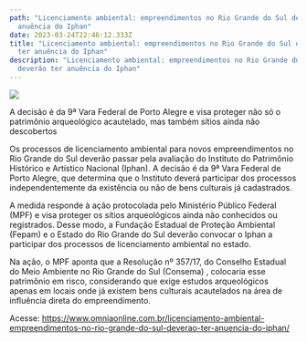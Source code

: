 ```yaml
---
path: "Licenciamento ambiental: empreendimentos no Rio Grande do Sul deverão ter
  anuência do Iphan"
date: 2023-03-24T22:46:12.333Z
title: "Licenciamento ambiental: empreendimentos no Rio Grande do Sul deverão
  ter anuência do Iphan"
description: "Licenciamento ambiental: empreendimentos no Rio Grande do Sul
  deverão ter anuência do Iphan"
---
```

<!--StartFragment-->

![](https://www.omniaonline.com.br/wp-content/uploads/2023/03/acidente-3-3.png)

A decisão é da 9ª Vara Federal de Porto Alegre e visa proteger não só o patrimônio arqueológico acautelado, mas também sítios ainda não descobertos

Os processos de licenciamento ambiental para novos empreendimentos no Rio Grande do Sul deverão passar pela avaliação do Instituto do Patrimônio Histórico e Artístico Nacional (Iphan). A decisão é da 9ª Vara Federal de Porto Alegre, que determina que o Instituto deverá participar dos processos independentemente da existência ou não de bens culturais já cadastrados.

A medida responde à ação protocolada pelo Ministério Público Federal (MPF) e visa proteger os sítios arqueológicos ainda não conhecidos ou registrados. Desse modo, a Fundação Estadual de Proteção Ambiental (Fepam) e o Estado do Rio Grande do Sul deverão convocar o Iphan a participar dos processos de licenciamento ambiental no estado.

Na ação, o MPF aponta que a Resolução nº 357/17, do Conselho Estadual do Meio Ambiente no Rio Grande do Sul (Consema) , colocaria esse patrimônio em risco, considerando que exige estudos arqueológicos apenas em locais onde já existem bens culturais acautelados na área de influência direta do empreendimento.

Acesse: https://www.omniaonline.com.br/licenciamento-ambiental-empreendimentos-no-rio-grande-do-sul-deverao-ter-anuencia-do-iphan/

<!--EndFragment-->